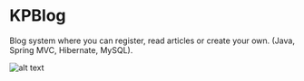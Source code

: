 # KPBlog
Blog system where you can register, read articles or create your own. (Java, Spring MVC, Hibernate, MySQL).  

![alt text](https://raw.githubusercontent.com/KostadinPlachkov/kostadinplachkov.github.io/master/img/headers/kpblog-wide.PNG "Home Page")
